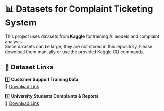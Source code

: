 # 📊 Datasets for Complaint Ticketing System  

This project uses datasets from **Kaggle** for training AI models and complaint analysis.  
Since datasets can be large, they are not stored in this repository. Please download them manually or use the provided Kaggle CLI commands.

## 📌 Dataset Links
1️⃣ **Customer Support Training Data**  
🔗 [Download Link](https://www.kaggle.com/datasets/talaviyabhavik/customer-support-training-data)  

2️⃣ **University Students Complaints & Reports**  
🔗 [Download Link](https://www.kaggle.com/datasets/omarsobhy14/university-students-complaints-and-reports/data)  


